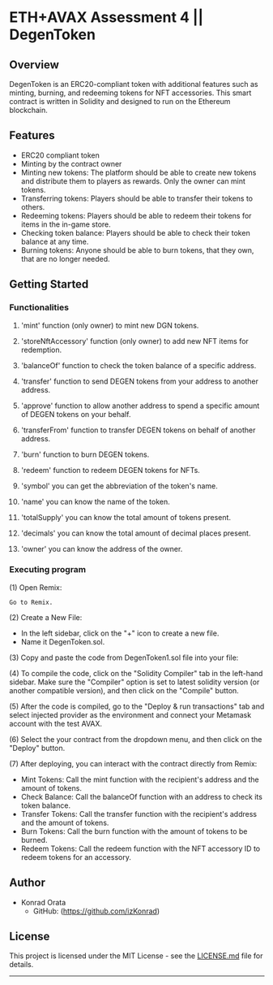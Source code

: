 # ETH+AVAX Assessment 4 || DegenToken

## Overview

DegenToken is an ERC20-compliant token with additional features such as minting, burning, and redeeming tokens for NFT accessories. This smart contract is written in Solidity and designed to run on the Ethereum blockchain.

## Features
- ERC20 compliant token
- Minting by the contract owner
- Minting new tokens: The platform should be able to create new tokens and distribute them to players as rewards. Only the owner can mint tokens.
- Transferring tokens: Players should be able to transfer their tokens to others.
- Redeeming tokens: Players should be able to redeem their tokens for items in the in-game store.
- Checking token balance: Players should be able to check their token balance at any time.
- Burning tokens: Anyone should be able to burn tokens, that they own, that are no longer needed.

## Getting Started

### Functionalities

1. 'mint' function (only owner) to mint new DGN tokens.

2. 'storeNftAccessory' function (only owner) to add new NFT items for redemption.

3. 'balanceOf' function to check the token balance of a specific address.

4. 'transfer' function to send DEGEN tokens from your address to another address.

5. 'approve' function to allow another address to spend a specific amount of DEGEN tokens on your behalf.

6. 'transferFrom' function to transfer DEGEN tokens on behalf of another address.

7. 'burn' function to burn DEGEN tokens.

8. 'redeem' function to redeem DEGEN tokens for NFTs.

9. 'symbol' you can get the abbreviation of the token's name.

10. 'name' you can know the name of the token.

11. 'totalSupply' you can know the total amount of tokens present.

12. 'decimals' you can know the total amount of decimal places present.

13. 'owner' you can know the address of the owner.

### Executing program

(1) Open Remix:

    Go to Remix.

(2) Create a New File:

  - In the left sidebar, click on the "+" icon to create a new file.
  - Name it DegenToken.sol.

(3) Copy and paste the code from DegenToken1.sol file into your file:

(4) To compile the code, click on the "Solidity Compiler" tab in the left-hand sidebar. Make sure the "Compiler" option is set to latest solidity version (or another compatible version), and then click on the "Compile" button.

(5) After the code is compiled, go to the "Deploy & run transactions" tab and select injected provider as the environment and connect your Metamask account with the test AVAX.

(6) Select the your contract from the dropdown menu, and then click on the "Deploy" button.

(7) After deploying, you can interact with the contract directly from Remix:

  - Mint Tokens: Call the mint function with the recipient's address and the amount of tokens.
  - Check Balance: Call the balanceOf function with an address to check its token balance.
  - Transfer Tokens: Call the transfer function with the recipient's address and the amount of tokens.
  - Burn Tokens: Call the burn function with the amount of tokens to be burned.
  - Redeem Tokens: Call the redeem function with the NFT accessory ID to redeem tokens for an accessory.
## Author

- Konrad Orata
  - GitHub: (https://github.com/izKonrad)

## License

This project is licensed under the MIT License - see the [LICENSE.md](LICENSE.md) file for details.

---
